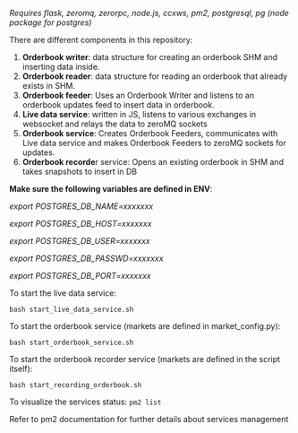 
*Requires flask, zeromq, zerorpc, node.js, ccxws, pm2, postgresql, pg (node package for postgres)*

There are different components in this repository:
1. **Orderbook writer**: data structure for creating an orderbook SHM and inserting data inside.
2. **Orderbook reader**: data structure for reading an orderbook that already exists in SHM.
3. **Orderbook feeder**: Uses an Orderbook Writer and listens to an orderbook updates feed to insert data in orderbook.
3. **Live data service**: written in JS, listens to various exchanges in websocket and relays the data to zeroMQ sockets
4. **Orderbook service**: Creates Orderbook Feeders, communicates with Live data service and makes Orderbook Feeders to zeroMQ sockets for updates.
5. **Orderbook recorde**r service: Opens an existing orderbook in SHM and takes snapshots to insert in DB

**Make sure the following variables are defined in ENV**:

*export POSTGRES_DB_NAME=xxxxxxx*

*export POSTGRES_DB_HOST=xxxxxxx*

*export POSTGRES_DB_USER=xxxxxxx*

*export POSTGRES_DB_PASSWD=xxxxxxx*

*export POSTGRES_DB_PORT=xxxxxxx*


To start the live data service:

`bash start_live_data_service.sh`

To start the orderbook service (markets are defined in market_config.py):

`bash start_orderbook_service.sh`

To start the orderbook recorder service (markets are defined in the script itself):

`bash start_recording_orderbook.sh`

To visualize the services status:
`pm2 list`

Refer to pm2 documentation for further details about services management

